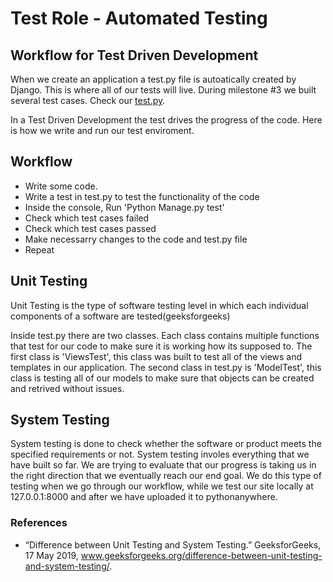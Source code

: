 # Test Role - Automated Testing

## Workflow for Test Driven Development
When we create an application a test.py file is autoatically created by Django. This is where all of our tests will live. During milestone #3 we built several test cases. Check our [test.py](../../../eShopping_Main/eshop/tests.py).

In a Test Driven Development the test drives the progress of the code. Here is how we write and run our test enviroment.

## Workflow
- Write some code.
- Write a test in test.py to test the functionality of the code
- Inside the console, Run 'Python Manage.py test' 
- Check which test cases failed
- Check which test cases passed
- Make necessarry changes to the code and test.py file
- Repeat

## Unit Testing 

Unit Testing is the type of software testing level in which each individual components of a software are tested(geeksforgeeks)

Inside test.py there are two classes. Each class contains multiple functions that test for our code to make sure it is working how its supposed to. The first class is 'ViewsTest', this class was built to test all of the views and templates in our application. The second class in test.py is 'ModelTest', this class is testing all of our models to make sure that objects can be created and retrived without issues. 

## System Testing

System testing is done to check whether the software or product meets the specified requirements or not. System testing involes everything that we have built so far. We are trying to evaluate that our progress is taking us in the right direction that we eventually reach our end goal. We do this type of testing when we go through our workflow, while we test our site locally at 127.0.0.1:8000 and after we have uploaded it to pythonanywhere.

### References
- “Difference between Unit Testing and System Testing.” GeeksforGeeks, 17 May 2019, www.geeksforgeeks.org/difference-between-unit-testing-and-system-testing/. 






